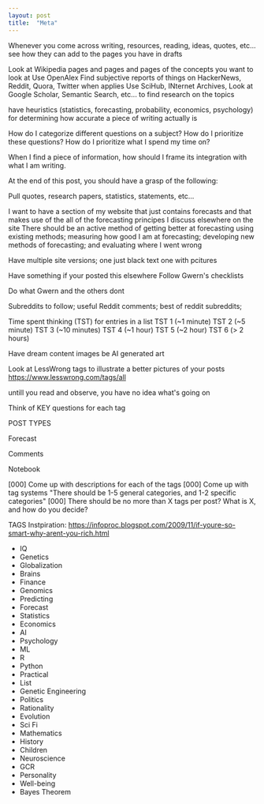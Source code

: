 ```yaml
---
layout: post
title:  "Meta"
---
```


Whenever you come across writing, resources, reading, ideas, quotes, etc...
see how they can add to the pages you have in drafts

Look at Wikipedia pages and pages and pages of the concepts you want to look at
Use OpenAlex
Find subjective reports of things on HackerNews, Reddit, Quora, Twitter when applies
Use SciHub, INternet Archives,
Look at Google Scholar, Semantic Search, etc... to find research on the topics

have heuristics (statistics, forecasting, probability, economics, psychology) for
determining how accurate a piece of writing actually is

How do I categorize different questions on a subject?
How do I prioritize these questions?
How do I prioritize what I spend my time on?

When I find a piece of information, how should I frame its integration with what I am
writing.

At the end of this post, you should have a grasp of the following:

Pull quotes, research papers,
statistics, statements, etc...

I want to have a section of my website that just contains forecasts
and that makes use of the all of the forecasting principes I discuss
elsewhere on the site
There should be an active method of getting better at forecasting using
existing methods; measuring how good I am at forecasting; developing new
methods of forecasting; and evaluating where I went wrong

Have multiple site versions; one just black text
one with pcitures

Have something if your posted this elsewhere
Follow Gwern's checklists

Do what Gwern and the others dont

Subreddits to follow;
useful Reddit comments;
best of reddit subreddits;

Time spent thinking (TST) for entries in a list
TST 1 (~1 minute)
TST 2 (~5 minute)
TST 3 (~10 minutes)
TST 4 (~1 hour)
TST 5 (~2 hour)
TST 6 (> 2 hours)

Have dream content images be AI generated art

Look at LessWrong tags to illustrate a better pictures of your
posts https://www.lesswrong.com/tags/all

untill you read and observe, you have no idea what's going on

Think of KEY questions for each tag

POST TYPES

Forecast


Comments

Notebook

[000] Come up with descriptions for each of the tags
[000] Come up with tag systems "There should be 1-5 general categories,
and 1-2 specific categories"
[000] There should be no more than X tags per post? What is X, and how do
you decide?

TAGS
Instpiration: https://infoproc.blogspot.com/2009/11/if-youre-so-smart-why-arent-you-rich.html
- IQ
- Genetics
- Globalization
- Brains
- Finance
- Genomics
- Predicting
- Forecast
- Statistics
- Economics
- AI
- Psychology
- ML
- R
- Python
- Practical
- List
- Genetic Engineering
- Politics
- Rationality
- Evolution
- Sci Fi
- Mathematics
- History
- Children
- Neuroscience
- GCR
- Personality
- Well-being
- Bayes Theorem
